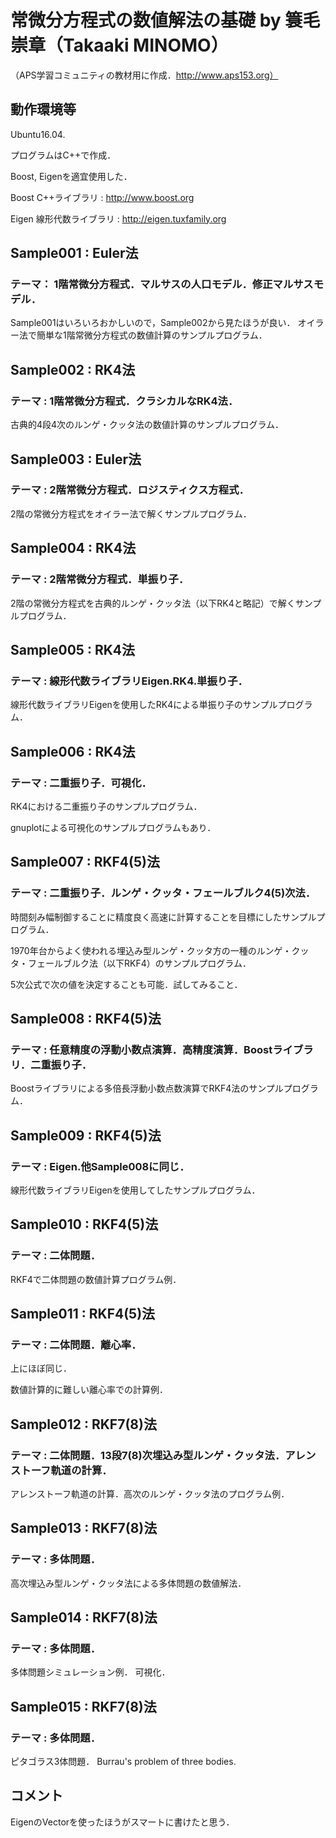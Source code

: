 # 常微分方程式の数値解法の基礎 by 簑毛崇章（Takaaki MINOMO）

（APS学習コミュニティの教材用に作成．http://www.aps153.org）

## 動作環境等

Ubuntu16.04.

プログラムはC++で作成．

Boost, Eigenを適宜使用した．
 
Boost C++ライブラリ : http://www.boost.org

Eigen 線形代数ライブラリ : http://eigen.tuxfamily.org


## Sample001 : Euler法
### テーマ： 1階常微分方程式．マルサスの人口モデル．修正マルサスモデル．

Sample001はいろいろおかしいので，Sample002から見たほうが良い．
オイラー法で簡単な1階常微分方程式の数値計算のサンプルプログラム．


## Sample002 : RK4法
### テーマ : 1階常微分方程式．クラシカルなRK4法．

古典的4段4次のルンゲ・クッタ法の数値計算のサンプルプログラム．


## Sample003 : Euler法
### テーマ : 2階常微分方程式．ロジスティクス方程式．

2階の常微分方程式をオイラー法で解くサンプルプログラム．


## Sample004 : RK4法
### テーマ : 2階常微分方程式．単振り子．

2階の常微分方程式を古典的ルンゲ・クッタ法（以下RK4と略記）で解くサンプルプログラム．


## Sample005 : RK4法
### テーマ : 線形代数ライブラリEigen.RK4.単振り子．

線形代数ライブラリEigenを使用したRK4による単振り子のサンプルプログラム．


## Sample006 : RK4法
### テーマ : 二重振り子．可視化．

RK4における二重振り子のサンプルプログラム．

gnuplotによる可視化のサンプルプログラムもあり．


## Sample007 : RKF4(5)法
### テーマ : 二重振り子．ルンゲ・クッタ・フェールブルク4(5)次法．

時間刻み幅制御することに精度良く高速に計算することを目標にしたサンプルプログラム．

1970年台からよく使われる埋込み型ルンゲ・クッタ方の一種のルンゲ・クッタ・フェールブルク法（以下RKF4）のサンプルプログラム．

5次公式で次の値を決定することも可能．試してみること．


## Sample008 : RKF4(5)法
### テーマ : 任意精度の浮動小数点演算．高精度演算．Boostライブラリ．二重振り子．

Boostライブラリによる多倍長浮動小数点数演算でRKF4法のサンプルプログラム．


## Sample009 : RKF4(5)法
### テーマ : Eigen.他Sample008に同じ．

線形代数ライブラリEigenを使用してしたサンプルプログラム．


## Sample010 : RKF4(5)法
### テーマ : 二体問題．

RKF4で二体問題の数値計算プログラム例．


## Sample011 : RKF4(5)法
### テーマ : 二体問題．離心率．

上にほぼ同じ．

数値計算的に難しい離心率での計算例．


## Sample012 : RKF7(8)法
### テーマ : 二体問題．13段7(8)次埋込み型ルンゲ・クッタ法．アレンストーフ軌道の計算．

アレンストーフ軌道の計算．高次のルンゲ・クッタ法のプログラム例．


## Sample013 : RKF7(8)法
### テーマ : 多体問題．

高次埋込み型ルンゲ・クッタ法による多体問題の数値解法．


## Sample014 : RKF7(8)法
### テーマ : 多体問題．

多体問題シミュレーション例．
可視化．

## Sample015 : RKF7(8)法
### テーマ : 多体問題．

ピタゴラス3体問題．
Burrau's problem of three bodies.

## コメント

EigenのVectorを使ったほうがスマートに書けたと思う．
